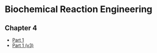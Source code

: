 # Biochemical Reaction Engineering

## Chapter 4
* [Part 1](https://nbviewer.jupyter.org/github/willienicol/Biochemical-engineering-notes/blob/master/Chapter%204/Chapter%204%20Part%201.ipynb)
* [Part 1 (v3)](https://nbviewer.jupyter.org/github/willienicol/Biochemical-engineering-notes/blob/master/Chapter%204/Chapter%204%20Part%201.v3.ipynb)
